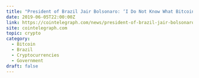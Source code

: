 ```yaml
---
title: "President of Brazil Jair Bolsonaro: ‘I Do Not Know What Bitcoin Is’"
date: 2019-06-05T22:00:00Z
link: https://cointelegraph.com/news/president-of-brazil-jair-bolsonaro-i-do-not-know-what-bitcoin-is?utm_medium=RSS&utm_source=hune
site: cointelegraph.com
topic: crypto
category:
  - Bitcoin
  - Brazil
  - Cryptocurrencies
  - Government
draft: false
---
```

